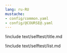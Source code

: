 ```yaml
---
lang: ru-RU
mustache:
- config/common.yaml
- config/@COURSE@.yaml
---
```


!include text/selftest/title.md

!include text/selftest/list.md

